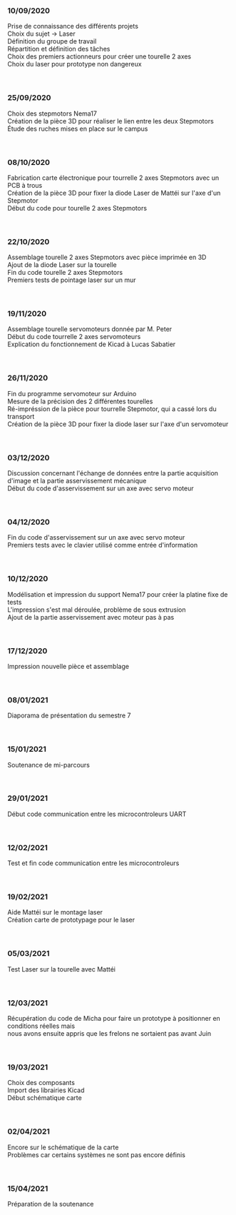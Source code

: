 ### 10/09/2020

Prise de connaissance des différents projets <br/>
Choix du sujet -> Laser <br/>
Définition du groupe de travail <br/>
Répartition et définition des tâches <br/>
Choix des premiers actionneurs pour créer une tourelle 2 axes <br/>
Choix du laser pour prototype non dangereux <br/>
<br/> <br/>


### 25/09/2020

Choix des stepmotors Nema17<br/>
Création de la pièce 3D pour réaliser le lien entre les deux Stepmotors<br/>
Étude des ruches mises en place sur le campus <br/>
<br/> <br/>


### 08/10/2020

Fabrication carte électronique pour tourrelle 2 axes Stepmotors avec un PCB à trous <br/>
Création de la pièce 3D pour fixer la diode Laser de Mattéi sur l'axe d'un Stepmotor <br/>
Début du code pour tourelle 2 axes Stepmotors <br/>
<br/> <br/>


### 22/10/2020

Assemblage tourelle 2 axes Stepmotors avec pièce imprimée en 3D <br/>
Ajout de la diode Laser sur la tourelle <br/>
Fin du code tourelle 2 axes Stepmotors <br/>
Premiers tests de pointage laser sur un mur <br/>
<br/> <br/>


### 19/11/2020

Assemblage tourelle servomoteurs donnée par M. Peter <br/>
Début du code tourrelle 2 axes servomoteurs <br/>
Explication du fonctionnement de Kicad à Lucas Sabatier<br/>
<br/> <br/>


### 26/11/2020

Fin du programme servomoteur sur Arduino <br/>
Mesure de la précision des 2 différentes tourelles <br/>
Ré-impréssion de la pièce pour tourrelle Stepmotor, qui a cassé lors du transport <br/>
Création de la pièce 3D pour fixer la diode laser sur l'axe d'un servomoteur <br/>
<br/> <br/>

### 03/12/2020

Discussion concernant l'échange de données entre la partie acquisition d'image et la partie asservissement mécanique <br/>
Début du code d'asservissement sur un axe avec servo moteur <br/>
<br/> <br/>

### 04/12/2020

Fin du code d'asservissement sur un axe avec servo moteur <br/>
Premiers tests avec le clavier utilisé comme entrée d'information <br/>
<br/> <br/>

### 10/12/2020

Modélisation et impression du support Nema17 pour créer la platine fixe de tests <br/>
L'impression s'est mal déroulée, problème de sous extrusion <br/>
Ajout de la partie asservissement avec moteur pas à pas <br/>
<br/> <br/>

### 17/12/2020

Impression nouvelle pièce et assemblage <br/>
<br/> <br/>

### 08/01/2021

Diaporama de présentation du semestre 7 <br/>
<br/> <br/>

### 15/01/2021

Soutenance de mi-parcours <br/>
<br/> <br/>

### 29/01/2021

Début code communication entre les microcontroleurs UART<br/>
<br/> <br/>

### 12/02/2021

Test et fin code communication entre les microcontroleurs <br/>
<br/> <br/>

### 19/02/2021

Aide Mattéi sur le montage laser <br/>
Création carte de prototypage pour le laser <br/>
<br/> <br/>

### 05/03/2021

Test Laser sur la tourelle avec Mattéi <br/>
<br/> <br/>

### 12/03/2021

Récupération du code de Micha pour faire un prototype à positionner en conditions réelles mais<br/>
nous avons ensuite appris que les frelons ne sortaient pas avant Juin <br/>
<br/> <br/>

### 19/03/2021

Choix des composants <br/>
Import des librairies Kicad <br/>
Début schématique carte <br/>
<br/> <br/>

### 02/04/2021

Encore sur le schématique de la carte <br/>
Problèmes car certains systèmes ne sont pas encore définis <br/>
<br/> <br/>

### 15/04/2021

Préparation de la soutenance <br/>
<br/> <br/>
